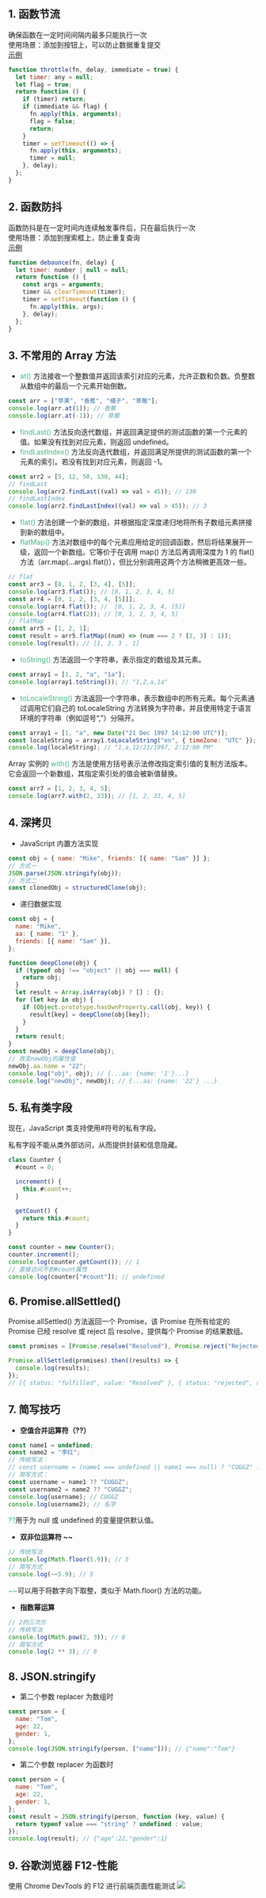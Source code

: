 ## 1. 函数节流

确保函数在一定时间间隔内最多只能执行一次<br>
使用场景：添加到按钮上，可以防止数据重复提交<br>
[示例](/components/other.html#按钮)

```javascript
function throttle(fn, delay, immediate = true) {
  let timer: any = null;
  let flag = true;
  return function () {
    if (timer) return;
    if (immediate && flag) {
      fn.apply(this, arguments);
      flag = false;
      return;
    }
    timer = setTimeout(() => {
      fn.apply(this, arguments);
      timer = null;
    }, delay);
  };
}
```

## 2. 函数防抖

函数防抖是在一定时间内连续触发事件后，只在最后执行一次<br>
使用场景：添加到搜索框上，防止重复查询<br>
[示例](/components/other.html#搜索框)

```javascript
function debounce(fn, delay) {
  let timer: number | null = null;
  return function () {
    const args = arguments;
    timer && clearTimeout(timer);
    timer = setTimeout(function () {
      fn.apply(this, args);
    }, delay);
  };
}
```

## 3. 不常用的 Array 方法

- <span style="color: #42b883;">at()</span> 方法接收一个整数值并返回该索引对应的元素，允许正数和负数。负整数从数组中的最后一个元素开始倒数。

```javascript
const arr = ["苹果", "香蕉", "橘子", "草莓"];
console.log(arr.at(1)); // 香蕉
console.log(arr.at(-1)); // 草莓
```

- <span style="color: #42b883;">findLast()</span> 方法反向迭代数组，并返回满足提供的测试函数的第一个元素的值。如果没有找到对应元素，则返回 undefined。<br>
- <span style="color: #42b883;">findLastIndex()</span> 方法反向迭代数组，并返回满足所提供的测试函数的第一个元素的索引。若没有找到对应元素，则返回 -1。

```javascript
const arr2 = [5, 12, 50, 130, 44];
// findLast
console.log(arr2.findLast((val) => val > 45)); // 130
// findLastIndex
console.log(arr2.findLastIndex((val) => val > 45)); // 3
```

- <span style="color: #42b883;">flat()</span> 方法创建一个新的数组，并根据指定深度递归地将所有子数组元素拼接到新的数组中。<br>
- <span style="color: #42b883;">flatMap()</span> 方法对数组中的每个元素应用给定的回调函数，然后将结果展开一级，返回一个新数组。它等价于在调用 map() 方法后再调用深度为 1 的 flat() 方法（arr.map(...args).flat()），但比分别调用这两个方法稍微更高效一些。

```javascript
// flat
const arr3 = [0, 1, 2, [3, 4], [5]];
console.log(arr3.flat()); // [0, 1, 2, 3, 4, 5]
const arr4 = [0, 1, 2, [3, 4, [5]]];
console.log(arr4.flat()); //  [0, 1, 2, 3, 4, [5]]
console.log(arr4.flat(2)); // [0, 1, 2, 3, 4, 5]
// flatMap
const arr5 = [1, 2, 1];
const result = arr5.flatMap((num) => (num === 2 ? [2, 3] : 1));
console.log(result); // [1, 2, 3 , 1]
```

- <span style="color: #42b883;">toString()</span> 方法返回一个字符串，表示指定的数组及其元素。

```javascript
const array1 = [1, 2, "a", "1a"];
console.log(array1.toString()); // "1,2,a,1a"
```

- <span style="color: #42b883;">toLocaleString()</span> 方法返回一个字符串，表示数组中的所有元素。每个元素通过调用它们自己的 toLocaleString 方法转换为字符串，并且使用特定于语言环境的字符串（例如逗号“,”）分隔开。

```javascript
const array1 = [1, "a", new Date("21 Dec 1997 14:12:00 UTC")];
const localeString = array1.toLocaleString("en", { timeZone: "UTC" });
console.log(localeString); // "1,a,12/21/1997, 2:12:00 PM"
```

Array 实例的 <span style="color: #42b883;">with()</span> 方法是使用方括号表示法修改指定索引值的复制方法版本。它会返回一个新数组，其指定索引处的值会被新值替换。

```javascript
const arr7 = [1, 2, 3, 4, 5];
console.log(arr7.with(2, 33)); // [1, 2, 33, 4, 5]
```

## 4. 深拷贝

- JavaScript 内置方法实现

```javascript
const obj = { name: "Mike", friends: [{ name: "Sam" }] };
// 方式一
JSON.parse(JSON.stringify(obj));
// 方式二
const clonedObj = structuredClone(obj);
```

- 递归数据实现

```javascript
const obj = {
  name: "Mike",
  aa: { name: "1" },
  friends: [{ name: "Sam" }],
};

function deepClone(obj) {
  if (typeof obj !== "object" || obj === null) {
    return obj;
  }
  let result = Array.isArray(obj) ? [] : {};
  for (let key in obj) {
    if (Object.prototype.hasOwnProperty.call(obj, key)) {
      result[key] = deepClone(obj[key]);
    }
  }
  return result;
}
const newObj = deepClone(obj);
// 改变newObj的属性值
newObj.aa.name = "22";
console.log("obj", obj); // {...aa: {name: '1'}...}
console.log("newObj", newObj); // {...aa: {name: '22'} ...}
```

## 5. 私有类字段

现在，JavaScript 类支持使用#符号的私有字段。<br>

私有字段不能从类外部访问，从而提供封装和信息隐藏。

```javascript
class Counter {
  #count = 0;

  increment() {
    this.#count++;
  }

  getCount() {
    return this.#count;
  }
}

const counter = new Counter();
counter.increment();
console.log(counter.getCount()); // 1
// 直接访问不到#count属性
console.log(counter["#count"]); // undefined
```

## 6. Promise.allSettled()

Promise.allSettled() 方法返回一个 Promise，该 Promise 在所有给定的 Promise 已经 resolve 或 reject 后 resolve，提供每个 Promise 的结果数组。

```javascript
const promises = [Promise.resolve("Resolved"), Promise.reject("Rejected")];

Promise.allSettled(promises).then((results) => {
  console.log(results);
});
// [{ status: "fulfilled", value: "Resolved" }, { status: "rejected", reason: "Rejected" }]
```

## 7. 简写技巧

- <strong>空值合并运算符（??）</strong><br>

```javascript
const name1 = undefined;
const name2 = "李红";
// 传统写法：
// const username = (name1 === undefined || name1 === null) ? "CUGGZ" : name1;
// 简写方式：
const username = name1 ?? "CUGGZ";
const username2 = name2 ?? "CUGGZ";
console.log(username); // CUGGZ
console.log(username2); // 名字
```

<span style="color: #42b883;">??</span>用于为 null 或 undefined 的变量提供默认值。

- <strong>双非位运算符 ~~</strong>

```javascript
// 传统写法
console.log(Math.floor(5.9)); // 5
// 简写方式
console.log(~~5.9); // 5
```

<span style="color: #42b883;">~~</span>可以用于将数字向下取整，类似于 Math.floor() 方法的功能。

- <strong>指数幂运算</strong>

```javascript
// 2的三次方
// 传统写法
console.log(Math.pow(2, 3)); // 8
// 简写方式
console.log(2 ** 3); // 8
```

## 8. JSON.stringify

- 第二个参数 replacer 为数组时

```javascript
const person = {
  name: "Tom",
  age: 22,
  gender: 1,
};
console.log(JSON.stringify(person, ["name"])); // {"name":"Tom"}
```

- 第二个参数 replacer 为函数时

```javascript
const person = {
  name: "Tom",
  age: 22,
  gender: 1,
};
const result = JSON.stringify(person, function (key, value) {
  return typeof value === "string" ? undefined : value;
});
console.log(result); // {"age":22,"gender":1}
```

## 9. 谷歌浏览器 F12-性能

使用 Chrome DevTools 的 F12 进行前端页面性能测试
<img src="../public/F12_性能.jpg"/>
